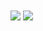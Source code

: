 <a>
  <img align="center" src="https://github-readme-stats.vercel.app/api?username=max-van-dongen&show_icons=true&theme=dark" />
</a>
<a>
  <img align="center" src="https://github-readme-stats.vercel.app/api/wakatime?username=exellar" />
</a>
